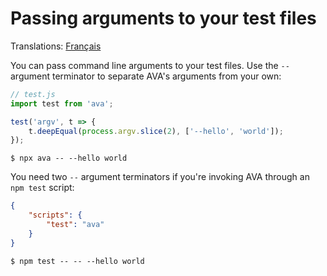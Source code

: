 # Passing arguments to your test files

Translations: [Français](https://github.com/avajs/ava-docs/blob/master/fr_FR/docs/recipes/passing-arguments-to-your-test-files.md)

You can pass command line arguments to your test files. Use the `--` argument terminator to separate AVA's arguments from your own:

```js
// test.js
import test from 'ava';

test('argv', t => {
	t.deepEqual(process.argv.slice(2), ['--hello', 'world']);
});
```

```console
$ npx ava -- --hello world
```

You need two `--` argument terminators if you're invoking AVA through an `npm test` script:

```json
{
	"scripts": {
		"test": "ava"
	}
}
```

```console
$ npm test -- -- --hello world
```
